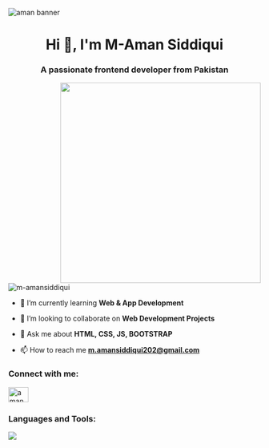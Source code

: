 ![aman banner](https://github.com/M-AmanSiddiqui/M-AmanSiddiqui/assets/154512222/9284a203-08a0-44de-b36b-d2aba7f24377) 
<h1 align="center">Hi 👋, I'm M-Aman Siddiqui</h1>
<h3 align="center">A passionate frontend developer from Pakistan</h3>
<img src="https://user-images.githubusercontent.com/99034743/159381479-da89d532-bab2-4e1c-b427-a8bf281dcb2f.gif" width="400px" align="right">

<p align="left"> <img src="https://komarev.com/ghpvc/?username=m-amansiddiqui&label=Profile%20views&color=0e75b6&style=flat" alt="m-amansiddiqui" /> </p>

- 🌱 I’m currently learning **Web & App Development**

- 👯 I’m looking to collaborate on **Web Development Projects**

- 💬 Ask me about **HTML, CSS, JS, BOOTSTRAP**

- 📫 How to reach me **m.amansiddiqui202@gmail.com**

<h3 align="left">Connect with me:</h3>
<p align="left">
<a href="https://www.linkedin.com/in/aman-siddiqui-ba670b297/?utm_source=share&utm_campaign=share_via&utm_content=profile&utm_medium=android_app" target="blank"><img align="center" src="https://encrypted-tbn0.gstatic.com/images?q=tbn:ANd9GcQ3kkGVaMajsSBUr5Qq6nzpO14hybBkcfujqQ&s" alt="aman siddiqui" height="30" width="40" /></a>

</p>

<h3 align="left">Languages and Tools:</h3>
<p align='left'>
    <img src="https://skillicons.dev/icons?i=html,css,bootstrap,js,git,github,tailwind,firebase,react" />
</p>
